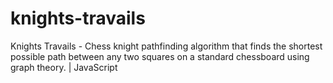 # knights-travails
Knights Travails - Chess knight pathfinding algorithm that finds the shortest possible path between any two squares on a standard chessboard using graph theory. | JavaScript 
